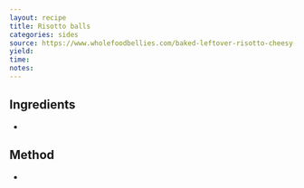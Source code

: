```yaml
---
layout: recipe
title: Risotto balls
categories: sides
source: https://www.wholefoodbellies.com/baked-leftover-risotto-cheesy-rice-balls-arancini/
yield: 
time: 
notes: 
---
```


## Ingredients
- 

## Method
- 

